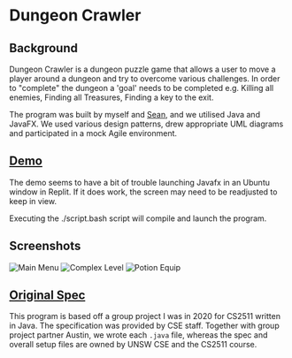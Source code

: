# Dungeon Crawler

## Background

Dungeon Crawler is a dungeon puzzle game that allows a user to move a player around a dungeon and try to overcome various challenges. In order to "complete" the dungeon a 'goal' needs to be completed e.g. Killing all enemies, Finding all Treasures, Finding a key to the exit. 

The program was built by myself and [Sean](https://github.com/sseanik), and we utilised Java and JavaFX. We used various design patterns, drew appropriate UML diagrams and participated in a mock Agile environment.

## [Demo](https://replit.com/@seanik/Dungeon-Crawler#script.bash)

The demo seems to have a bit of trouble launching Javafx in an Ubuntu window in Replit. If it does work, the screen may need to be readjusted to keep in view.

Executing the ./script.bash script will compile and launch the program.

## Screenshots

![Main Menu](https://github.com/sseanik/Dungeon-Crawler/blob/master/screenshots/menu.png)
![Complex Level](https://github.com/sseanik/Dungeon-Crawler/blob/master/screenshots/level.png)
![Potion Equip](https://github.com/sseanik/Dungeon-Crawler/blob/master/screenshots/potion.png)


## [Original Spec](https://github.com/sseanik/Dungeon-Crawler/blob/master/SPEC.md)

This program is based off a group project I was in 2020 for CS2511 written in Java. The specification was provided by CSE staff. Together with group project partner Austin, we wrote each `.java` file, whereas the spec and overall setup files are owned by UNSW CSE and the CS2511 course.
